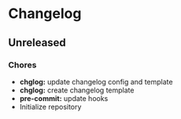 <!-- markdownlint-disable -->
# Changelog

## Unreleased

### Chores

- **chglog:** update changelog config and template
- **chglog:** create changelog template
- **pre-commit:** update hooks
- Initialize repository
